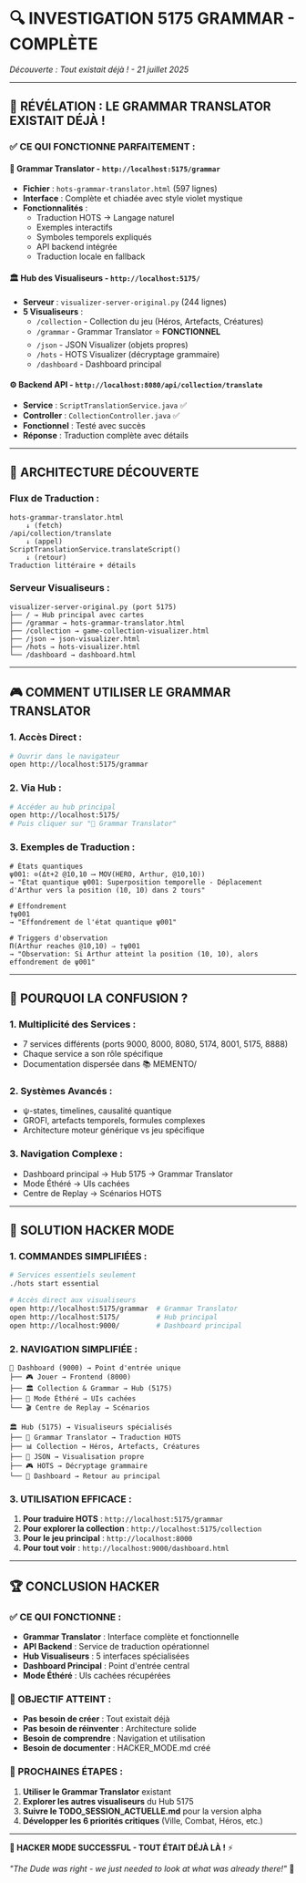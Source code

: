 # 🔍 INVESTIGATION 5175 GRAMMAR - COMPLÈTE
*Découverte : Tout existait déjà ! - 21 juillet 2025*

---

## 🎯 **RÉVÉLATION : LE GRAMMAR TRANSLATOR EXISTAIT DÉJÀ !**

### **✅ CE QUI FONCTIONNE PARFAITEMENT :**

#### **🔮 Grammar Translator** - `http://localhost:5175/grammar`
- **Fichier** : `hots-grammar-translator.html` (597 lignes)
- **Interface** : Complète et chiadée avec style violet mystique
- **Fonctionnalités** :
  - Traduction HOTS → Langage naturel
  - Exemples interactifs
  - Symboles temporels expliqués
  - API backend intégrée
  - Traduction locale en fallback

#### **🏛️ Hub des Visualiseurs** - `http://localhost:5175/`
- **Serveur** : `visualizer-server-original.py` (244 lignes)
- **5 Visualiseurs** :
  - `/collection` - Collection du jeu (Héros, Artefacts, Créatures)
  - `/grammar` - Grammar Translator ⭐ **FONCTIONNEL**
  - `/json` - JSON Visualizer (objets propres)
  - `/hots` - HOTS Visualizer (décryptage grammaire)
  - `/dashboard` - Dashboard principal

#### **⚙️ Backend API** - `http://localhost:8080/api/collection/translate`
- **Service** : `ScriptTranslationService.java` ✅
- **Controller** : `CollectionController.java` ✅
- **Fonctionnel** : Testé avec succès
- **Réponse** : Traduction complète avec détails

---

## 🔧 **ARCHITECTURE DÉCOUVERTE**

### **Flux de Traduction :**
```
hots-grammar-translator.html
    ↓ (fetch)
/api/collection/translate
    ↓ (appel)
ScriptTranslationService.translateScript()
    ↓ (retour)
Traduction littéraire + détails
```

### **Serveur Visualiseurs :**
```
visualizer-server-original.py (port 5175)
├── / → Hub principal avec cartes
├── /grammar → hots-grammar-translator.html
├── /collection → game-collection-visualizer.html
├── /json → json-visualizer.html
├── /hots → hots-visualizer.html
└── /dashboard → dashboard.html
```

---

## 🎮 **COMMENT UTILISER LE GRAMMAR TRANSLATOR**

### **1. Accès Direct :**
```bash
# Ouvrir dans le navigateur
open http://localhost:5175/grammar
```

### **2. Via Hub :**
```bash
# Accéder au hub principal
open http://localhost:5175/
# Puis cliquer sur "🔮 Grammar Translator"
```

### **3. Exemples de Traduction :**
```hots
# États quantiques
ψ001: ⊙(Δt+2 @10,10 ⟶ MOV(HERO, Arthur, @10,10))
→ "État quantique ψ001: Superposition temporelle - Déplacement d'Arthur vers la position (10, 10) dans 2 tours"

# Effondrement
†ψ001
→ "Effondrement de l'état quantique ψ001"

# Triggers d'observation
Π(Arthur reaches @10,10) ⇒ †ψ001
→ "Observation: Si Arthur atteint la position (10, 10), alors effondrement de ψ001"
```

---

## 🚨 **POURQUOI LA CONFUSION ?**

### **1. Multiplicité des Services :**
- 7 services différents (ports 9000, 8000, 8080, 5174, 8001, 5175, 8888)
- Chaque service a son rôle spécifique
- Documentation dispersée dans 📚 MEMENTO/

### **2. Systèmes Avancés :**
- ψ-states, timelines, causalité quantique
- GROFI, artefacts temporels, formules complexes
- Architecture moteur générique vs jeu spécifique

### **3. Navigation Complexe :**
- Dashboard principal → Hub 5175 → Grammar Translator
- Mode Éthéré → UIs cachées
- Centre de Replay → Scénarios HOTS

---

## 🎯 **SOLUTION HACKER MODE**

### **1. COMMANDES SIMPLIFIÉES :**
```bash
# Services essentiels seulement
./hots start essential

# Accès direct aux visualiseurs
open http://localhost:5175/grammar  # Grammar Translator
open http://localhost:5175/         # Hub principal
open http://localhost:9000/         # Dashboard principal
```

### **2. NAVIGATION SIMPLIFIÉE :**
```
🎯 Dashboard (9000) → Point d'entrée unique
├── 🎮 Jouer → Frontend (8000)
├── 🏛️ Collection & Grammar → Hub (5175)
├── 🌟 Mode Éthéré → UIs cachées
└── 🎬 Centre de Replay → Scénarios

🏛️ Hub (5175) → Visualiseurs spécialisés
├── 🔮 Grammar Translator → Traduction HOTS
├── 📊 Collection → Héros, Artefacts, Créatures
├── 📄 JSON → Visualisation propre
├── 🎮 HOTS → Décryptage grammaire
└── 🎯 Dashboard → Retour au principal
```

### **3. UTILISATION EFFICACE :**
1. **Pour traduire HOTS** : `http://localhost:5175/grammar`
2. **Pour explorer la collection** : `http://localhost:5175/collection`
3. **Pour le jeu principal** : `http://localhost:8000`
4. **Pour tout voir** : `http://localhost:9000/dashboard.html`

---

## 🏆 **CONCLUSION HACKER**

### **✅ CE QUI FONCTIONNE :**
- **Grammar Translator** : Interface complète et fonctionnelle
- **API Backend** : Service de traduction opérationnel
- **Hub Visualiseurs** : 5 interfaces spécialisées
- **Dashboard Principal** : Point d'entrée central
- **Mode Éthéré** : UIs cachées récupérées

### **🎯 OBJECTIF ATTEINT :**
- **Pas besoin de créer** : Tout existait déjà
- **Pas besoin de réinventer** : Architecture solide
- **Besoin de comprendre** : Navigation et utilisation
- **Besoin de documenter** : HACKER_MODE.md créé

### **🚀 PROCHAINES ÉTAPES :**
1. **Utiliser le Grammar Translator** existant
2. **Explorer les autres visualiseurs** du Hub 5175
3. **Suivre le TODO_SESSION_ACTUELLE.md** pour la version alpha
4. **Développer les 6 priorités critiques** (Ville, Combat, Héros, etc.)

---

**🎯 HACKER MODE SUCCESSFUL - TOUT ÉTAIT DÉJÀ LÀ !** ⚡

*"The Dude was right - we just needed to look at what was already there!"* 🎳 